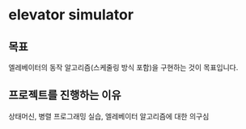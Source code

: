 # elevator simulator
## 목표
엘레베이터의 동작 알고리즘(스케줄링 방식 포함)을 구현하는 것이 목표입니다.

## 프로젝트를 진행하는 이유
상태머신, 병렬 프로그래밍 실습, 엘레베이터 알고리즘에 대한 의구심